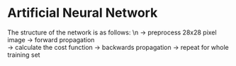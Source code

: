# Artificial Neural Network 


The structure of the network is as follows: \n
-> preprocess 28x28 pixel image 
-> forward propagation  
-> calculate the cost function 
-> backwards propagation
-> repeat for whole training set


